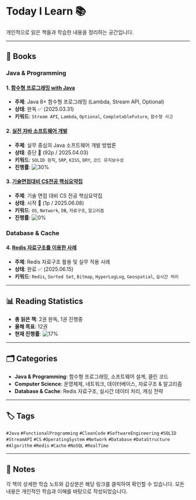 # Today I Learn 📚

개인적으로 읽은 책들과 학습한 내용을 정리하는 공간입니다.

---

## 📖 Books

### Java & Programming

#### 1. [함수형 프로그래밍 with Java](./books/functional-programming-with-java.md)
- **주제**: Java 8+ 함수형 프로그래밍 (Lambda, Stream API, Optional)
- **상태**: 완독 ✅ (2025.03.31)
- **키워드**: `Stream API`, `Lambda`, `Optional`, `CompletableFuture`, `함수형 사고`

#### 2. [실전 자바 소프트웨어 개발](./books/real-world-software-development.md)
- **주제**: 실무 중심의 Java 소프트웨어 개발 방법론
- **상태**: 중단 📖 (92p / 2025.04.03)
- **키워드**: `SOLID 원칙`, `SRP`, `KISS`, `DRY`, `코드 유지보수성`
- **진행률**: ![30%](https://progress-bar.xyz/30)

#### 3. [기술면접대비 CS전공 핵심요약집](./books/cs-interview.md)
- **주제**: 기술 면접 대비 CS 전공 핵심요약집
- **상태**: 시작 📖 (1p / 2025.06.08)
- **키워드**: `OS`, `Network`, `DB`, `자료구조`, `알고리즘` 
- **진행률**: ![0%](https://progress-bar.xyz/0)

### Database & Cache

#### 4. [Redis 자료구조를 이용한 사례](./redis/자료구조를이용한사례.md)
- **주제**: Redis 자료구조 활용 및 실무 적용 사례
- **상태**: 완료 ✅ (2025.06.15)
- **키워드**: `Redis`, `Sorted Set`, `Bitmap`, `HyperLogLog`, `Geospatial`, `실시간 처리`

---

## 📊 Reading Statistics

- **총 읽은 책**: 2권 완독, 1권 진행중
- **올해 목표**: 12권
- **현재 진행률**: ![17%](https://progress-bar.xyz/17)

---

## 🗂️ Categories

- **Java & Programming**: 함수형 프로그래밍, 소프트웨어 설계, 클린 코드
- **Computer Science**: 운영체제, 네트워크, 데이터베이스, 자료구조 & 알고리즘
- **Database & Cache**: Redis 자료구조, 실시간 데이터 처리, 캐싱 전략

---

## 🏷️ Tags

`#Java` `#FunctionalProgramming` `#CleanCode` `#SoftwareEngineering` `#SOLID` `#StreamAPI` `#CS` `#OperatingSystem` `#Network` `#Database` `#DataStructure` `#Algorithm` `#Redis` `#Cache` `#NoSQL` `#RealTime`

---

## 📝 Notes

각 책의 상세한 학습 노트와 감상문은 해당 링크를 클릭하여 확인할 수 있습니다.
모든 내용은 개인적인 학습과 이해를 바탕으로 작성되었습니다.